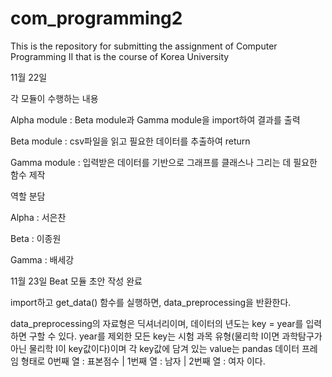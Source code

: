 # com_programming2
This is the repository for submitting the assignment of Computer Programming II that is the course of Korea University


11월 22일

각 모듈이 수행하는 내용

Alpha module : Beta module과 Gamma module을 import하여 결과를 출력

Beta module : csv파일을 읽고 필요한 데이터를 추출하여 return

Gamma module : 입력받은 데이터를 기반으로 그래프를 클래스나 그리는 데 필요한 함수 제작

역할 분담

Alpha : 서은찬

Beta : 이종원

Gamma : 배세강

11월 23일
Beat 모듈 초안 작성 완료

import하고 get_data() 함수를 실행하면, data_preprocessing을 반환한다.

data_preprocessing의 자료형은 딕셔너리이며, 데이터의 년도는 key = year를 입력하면 구할 수 있다. 
year를 제외한 모든 key는 시험 과목 유형(물리학 I이면 과학탐구가 아닌 물리학 I이 key값이다)이며 각 key값에 담겨 있는 value는 pandas 데이터 프레임 형태로 0번째 열 : 표본점수 | 1번째 열 : 남자 | 2번째 열 : 여자 이다.